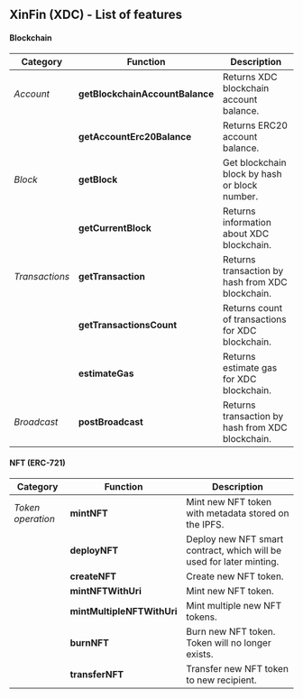 ## XinFin (XDC) - List of features

#### Blockchain

| **Category**   | Function                        | Description                                       |
| -------------- | ------------------------------- | ------------------------------------------------- |
| _Account_      | **getBlockchainAccountBalance** | Returns XDC blockchain account balance.           |
|                | **getAccountErc20Balance**      | Returns ERC20 account balance.                    |
| _Block_        | **getBlock**                    | Get blockchain block by hash or block number.     |
|                | **getCurrentBlock**             | Returns information about XDC blockchain.         |
| _Transactions_ | **getTransaction**              | Returns transaction by hash from XDC blockchain.  |
|                | **getTransactionsCount**        | Returns count of transactions for XDC blockchain. |
|                | **estimateGas**                 | Returns estimate gas for XDC blockchain.          |
| _Broadcast_    | **postBroadcast**               | Returns transaction by hash from XDC blockchain.  |

#### NFT (ERC-721)

| **Category**      | Function                   | Description                                                          |
| ----------------- | -------------------------- | -------------------------------------------------------------------- |
| _Token operation_ | **mintNFT**                | Mint new NFT token with metadata stored on the IPFS.                 |
|                   | **deployNFT**              | Deploy new NFT smart contract, which will be used for later minting. |
|                   | **createNFT**              | Create new NFT token.                                                |
|                   | **mintNFTWithUri**         | Mint new NFT token.                                                  |
|                   | **mintMultipleNFTWithUri** | Mint multiple new NFT tokens.                                        |
|                   | **burnNFT**                | Burn new NFT token. Token will no longer exists.                     |
|                   | **transferNFT**            | Transfer new NFT token to new recipient.                             |
